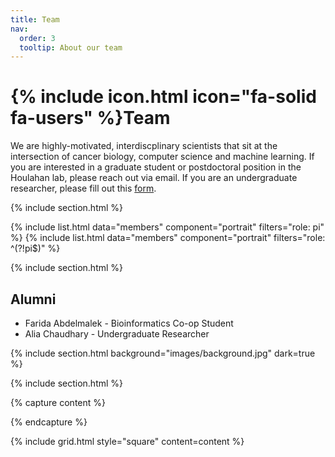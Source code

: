 ```yaml
---
title: Team
nav:
  order: 3
  tooltip: About our team
---
```


# {% include icon.html icon="fa-solid fa-users" %}Team

We are highly-motivated, interdiscplinary scientists that sit at the intersection of cancer biology, computer science and machine learning. If you are interested in a graduate student or postdoctoral position in the Houlahan lab, please reach out via email. If you are an undergraduate researcher, please fill out this [form](https://forms.gle/RJhA8V1PuDmeuFzE9). 

{% include section.html %}

{% include list.html data="members" component="portrait" filters="role: pi" %}
{% include list.html data="members" component="portrait" filters="role: ^(?!pi$)" %}

{% include section.html %}

## Alumni

- Farida Abdelmalek - Bioinformatics Co-op Student
- Alia Chaudhary - Undergraduate Researcher

{% include section.html background="images/background.jpg" dark=true %}


{% include section.html %}

{% capture content %}

<!-- {% include figure.html image="images/photo.jpg" %}
{% include figure.html image="images/photo.jpg" %}
{% include figure.html image="images/photo.jpg" %} -->

{% endcapture %}

{% include grid.html style="square" content=content %}
